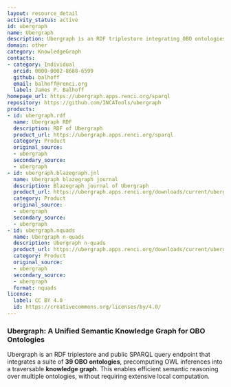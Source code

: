 ```yaml
---
layout: resource_detail
activity_status: active
id: ubergraph
name: Ubergraph
description: Ubergraph is an RDF triplestore integrating OBO ontologies into a unified semantic graph
domain: other
category: KnowledgeGraph
contacts:
- category: Individual
  orcid: 0000-0002-8688-6599
  github: balhoff
  email: balhoff@renci.org
  label: James P. Balhoff
homepage_url: https://ubergraph.apps.renci.org/sparql
repository: https://github.com/INCATools/ubergraph
products:
- id: ubergraph.rdf
  name: Ubergraph RDF
  description: RDF of Ubergraph
  product_url: https://ubergraph.apps.renci.org/sparql
  category: Product
  original_source:
  - ubergraph
  secondary_source:
  - ubergraph
- id: ubergraph.blazegraph.jnl
  name: Ubergraph blazegraph journal
  description: Blazegraph journal of Ubergraph
  product_url: https://ubergraph.apps.renci.org/downloads/current/ubergraph.jnl.gz
  category: Product
  original_source:
  - ubergraph
  secondary_source:
  - ubergraph
- id: ubergraph.nquads
  name: Ubergraph n-quads
  description: Ubergraph n-quads
  product_url: https://ubergraph.apps.renci.org/downloads/current/ubergraph.nq.gz
  category: Product
  original_source:
  - ubergraph
  secondary_source:
  - ubergraph
  format: nquads
license:
  label: CC BY 4.0
  id: https://creativecommons.org/licenses/by/4.0/
---
```


### Ubergraph: A Unified Semantic Knowledge Graph for OBO Ontologies

Ubergraph is an RDF triplestore and public SPARQL query endpoint that integrates a suite of **39 OBO ontologies**, precomputing OWL inferences into a traversable **knowledge graph**. This enables efficient semantic reasoning over multiple ontologies, without requiring extensive local computation.
